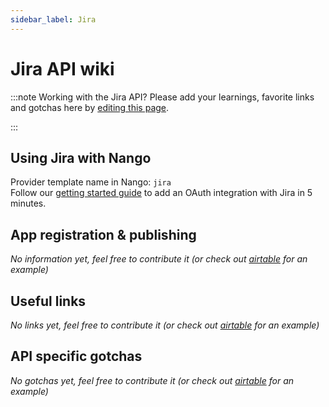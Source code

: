```yaml
---
sidebar_label: Jira
---
```

# Jira API wiki

:::note Working with the Jira API?
Please add your learnings, favorite links and gotchas here by [editing this page](https://github.com/nangohq/nango/tree/main/docs/docs/providers/jira.md).  

:::

## Using Jira with Nango
Provider template name in Nango: `jira`  
Follow our [getting started guide](../reference/guide.md) to add an OAuth integration with Jira in 5 minutes.

## App registration & publishing
*No information yet, feel free to contribute it (or check out [airtable](airtable.md) for an example)*


## Useful links
*No links yet, feel free to contribute it (or check out [airtable](airtable.md) for an example)*

## API specific gotchas
*No gotchas yet, feel free to contribute it (or check out [airtable](airtable.md) for an example)*

